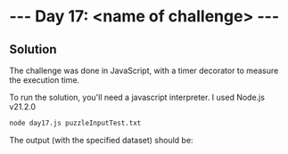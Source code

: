 # --- Day 17: \<name of challenge\> ---

## Solution

The challenge was done in JavaScript, with a timer decorator to measure the execution time.

To run the solution, you'll need a javascript interpreter. I used Node.js v21.2.0

```zsh
node day17.js puzzleInputTest.txt
```

The output (with the specified dataset) should be:

```zsh

```
